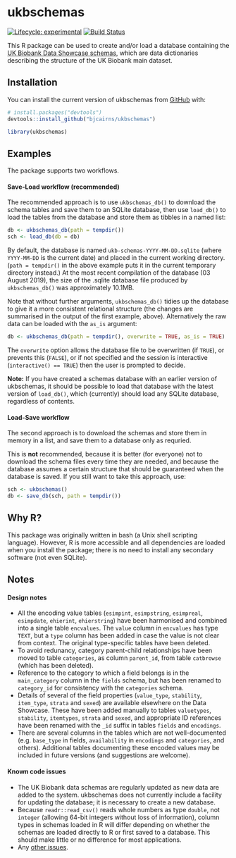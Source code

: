 
<!-- README.md is generated from README.Rmd. Please edit that file -->

# ukbschemas

<!-- badges: start -->

[![Lifecycle:
experimental](https://img.shields.io/badge/lifecycle-experimental-orange.svg)](https://www.tidyverse.org/lifecycle/#experimental)
[![Build
Status](https://travis-ci.com/bjcairns/ukbschemas.svg?token=tA2cYTLpigx5VuTgcHFd&branch=master)](https://travis-ci.com/bjcairns/ukbschemas)
<!-- badges: end -->

This R package can be used to create and/or load a database containing
the [UK Biobank Data Showcase
schemas](http://biobank.ctsu.ox.ac.uk/crystal/schema.cgi), which are
data dictionaries describing the structure of the UK Biobank main
dataset.

## Installation

You can install the current version of ukbschemas from
[GitHub](https://github.com/) with:

``` r
# install.packages("devtools")
devtools::install_github("bjcairns/ukbschemas")

library(ukbschemas)
```

## Examples

The package supports two workflows.

#### Save-Load workflow (recommended)

The recommended approach is to use `ukbschemas_db()` to download the
schema tables and save them to an SQLite database, then use `load_db()`
to load the tables from the database and store them as tibbles in a
named list:

``` r
db <- ukbschemas_db(path = tempdir())
sch <- load_db(db = db)
```

By default, the database is named `ukb-schemas-YYYY-MM-DD.sqlite` (where
`YYYY-MM-DD` is the current date) and placed in the current working
directory. (`path = tempdir()` in the above example puts it in the
current temporary directory instead.) At the most recent compilation of
the database (03 August 2019), the size of the .sqlite database file
produced by `ukbschemas_db()` was approximately 10.1MB.

Note that without further arguments, `ukbschemas_db()` tidies up the
database to give it a more consistent relational structure (the changes
are summarised in the output of the first example, above). Alternatively
the raw data can be loaded with the `as_is` argument:

``` r
db <- ukbschemas_db(path = tempdir(), overwrite = TRUE, as_is = TRUE)
```

The `overwrite` option allows the database file to be overwritten (if
`TRUE`), or prevents this (`FALSE`), or if not specified and the session
is interactive (`interactive() == TRUE`) then the user is prompted to
decide.

**Note:** If you have created a schemas database with an earlier version
of ukbschemas, it should be possible to load that database with the
latest version of `load_db()`, which (currently) should load any SQLite
database, regardless of contents.

#### Load-Save workflow

The second approach is to download the schemas and store them in memory
in a list, and save them to a database only as requried.

This is **not** recommended, because it is better (for everyone) not to
download the schema files every time they are needed, and because the
database assumes a certain structure that should be guaranteed when the
database is saved. If you still want to take this approach, use:

``` r
sch <- ukbschemas()
db <- save_db(sch, path = tempdir())
```

## Why R?

This package was originally written in bash (a Unix shell scripting
language). However, R is more accessible and all dependencies are loaded
when you install the package; there is no need to install any secondary
software (not even SQLite).

## Notes

#### Design notes

  - All the encoding value tables (`esimpint`, `esimpstring`,
    `esimpreal`, `esimpdate`, `ehierint`, `ehierstring`) have been
    harmonised and combined into a single table `encvalues`. The `value`
    column in `encvalues` has type `TEXT`, but a `type` column has been
    added in case the value is not clear from context. The original
    type-specific tables have been deleted.
  - To avoid redunancy, category parent-child relationships have been
    moved to table `categories`, as column `parent_id`, from table
    `catbrowse` (which has been deleted).
  - Reference to the category to which a field belongs is in the
    `main_category` column in the `fields` schema, but has been renamed
    to `category_id` for consistency with the `categories` schema.
  - Details of several of the field properties (`value_type`,
    `stability`, `item_type`, `strata` and `sexed`) are available
    elsewhere on the Data Showcase. These have been added manually to
    tables `valuetypes`, `stability`, `itemtypes`, `strata` and `sexed`,
    and appropriate ID references have been renamed with the `_id`
    suffix in tables `fields` and `encodings`.
  - There are several columns in the tables which are not
    well-documented (e.g. `base_type` in fields, `availability` in
    `encodings` and `categories`, and others). Additional tables
    documenting these encoded values may be included in future versions
    (and suggestions are welcome).

#### Known code issues

  - The UK Biobank data schemas are regularly updated as new data are
    added to the system. ukbschemas does not currently include a
    facility for updating the database; it is necessary to create a new
    database.
  - Because `readr::read_csv()` reads whole numbers as type `double`,
    not `integer` (allowing 64-bit integers without loss of
    information), column types in schemas loaded in R will differ
    depending on whether the schemas are loaded directly to R or first
    saved to a database. This should make little or no difference for
    most applications.
  - Any [other issues](https://github.com/bjcairns/ukbschemas/issues).
